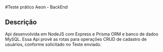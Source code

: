 #Teste prático Aeon - BackEnd

## Descrição
Api desenvolvida em NodeJS com Express e Prisma ORM e banco de dados MySQL. 
Essa Api provê as rotas para operações CRUD de cadastro de usuários, conforme solicitado no Teste enviado.